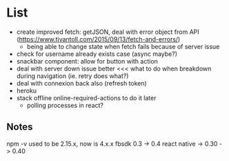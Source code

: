 # List

* create improved fetch: getJSON, deal with error object from API (https://www.tjvantoll.com/2015/09/13/fetch-and-errors/)
  * being able to change state when fetch fails because of server issue
* check for username already exists case (async maybe?)
* snackbar component: allow for button with action
* deal with server down issue better <<< what to do when breakdown during navigation (ie. retry does what?)
* deal with connexion back also (refresh token)
* heroku
* stack offline online-required-actions to do it later
  * polling processes in react?


## Notes

npm -v used to be 2.15.x, now is 4.x.x
fbsdk 0.3 -> 0.4
react native -> 0.30 -> 0.40
